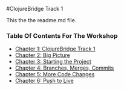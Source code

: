 #ClojureBridge Track 1

This the the readme.md file. 


### Table Of Contents For The Workshop
* [Chapter 1: ClojureBridge Track 1](Pages/Page%201_Intro%20TOC.md)
* [Chapter 2: Big Picture](Pages/Page%202_Big%20Picture.md)
* [Chapter 3: Starting the Project](Pages/Page%203_Start%20project.md)
* [Chapter 4: Branches, Merges, Commits](Pages/Page%204_%20Change%20code.md)
* [Chapter 5: More Code Changes](Pages/Page%205_More%20code%20changes.md)
* [Chapter 6: Push to Live](Pages/Page%206_Push%20to%20live.md)